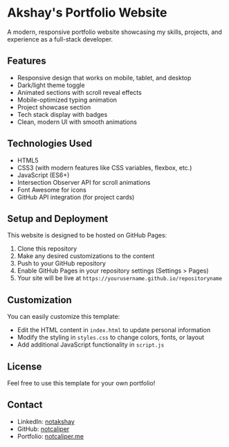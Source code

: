 # Akshay's Portfolio Website

A modern, responsive portfolio website showcasing my skills, projects, and experience as a full-stack developer.

## Features

- Responsive design that works on mobile, tablet, and desktop
- Dark/light theme toggle
- Animated sections with scroll reveal effects
- Mobile-optimized typing animation
- Project showcase section
- Tech stack display with badges
- Clean, modern UI with smooth animations

## Technologies Used

- HTML5
- CSS3 (with modern features like CSS variables, flexbox, etc.)
- JavaScript (ES6+)
- Intersection Observer API for scroll animations
- Font Awesome for icons
- GitHub API integration (for project cards)

## Setup and Deployment

This website is designed to be hosted on GitHub Pages:

1. Clone this repository
2. Make any desired customizations to the content
3. Push to your GitHub repository
4. Enable GitHub Pages in your repository settings (Settings > Pages)
5. Your site will be live at `https://yourusername.github.io/repositoryname`

## Customization

You can easily customize this template:

- Edit the HTML content in `index.html` to update personal information
- Modify the styling in `styles.css` to change colors, fonts, or layout
- Add additional JavaScript functionality in `script.js`

## License

Feel free to use this template for your own portfolio!

## Contact

- LinkedIn: [notakshay](https://linkedin.com/in/notakshay)
- GitHub: [notcaliper](https://github.com/notcaliper)
- Portfolio: [notcaliper.me](https://notcaliper.me)